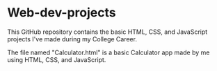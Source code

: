 # Web-dev-projects
This GitHub repository contains the basic HTML, CSS, and JavaScript projects I've made during my College Career.

The file named "Calculator.html" is a basic Calculator app made by me using HTML, CSS, and JavaScript.

